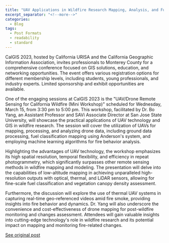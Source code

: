 ```yaml
---
title: "UAV Applications in Wildfire Research Mapping, Analysis, and Future Trends"
excerpt_separator: "<!--more-->"
categories:
  - Blog
tags:
  - Post Formats
  - readability
  - standard
---
```

CalGIS 2023, hosted by California URISA and the California Geographic Information Association, invites professionals to Monterey County for a comprehensive conference focused on GIS solutions, education, and networking opportunities. The event offers various registration options for different membership levels, including students, young professionals, and industry experts. Limited sponsorship and exhibit opportunities are available.

One of the engaging sessions at CalGIS 2023 is the "UAV/Drone Remote Sensing for California Wildfire (Mini Workshop)" scheduled for Wednesday, March 15, from 3:30 pm to 5:00 pm. This workshop, facilitated by Dr. Bo Yang, an Assistant Professor and SAVi Associate Director at San Jose State University, will showcase the practical applications of UAV technology and GIS in wildfire research. The session will cover the utilization of UAVs for mapping, processing, and analyzing drone data, including ground data processing, fuel classification mapping using Anderson's system, and employing machine learning algorithms for fire behavior analysis.

Highlighting the advantages of UAV technology, the workshop emphasizes its high spatial resolution, temporal flexibility, and efficiency in repeat photogrammetry, which significantly surpasses other remote sensing methods in wildfire mapping and modeling. The presentation will delve into the capabilities of low-altitude mapping in achieving unparalleled high-resolution outputs with optical, thermal, and LiDAR sensors, allowing for fine-scale fuel classification and vegetation canopy density assessment.

Furthermore, the discussion will explore the use of thermal UAV systems in capturing real-time geo-referenced videos amid fire smoke, providing insights into fire behavior and dynamics. Dr. Yang will also underscore the convenience and cost-effectiveness of drone mapping for post-wildfire monitoring and changes assessment. Attendees will gain valuable insights into cutting-edge technology's role in wildfire research and its potential impact on mapping and monitoring fire-related changes.

[See original post](https://calgis2023.sched.com/event/1GLQP)

